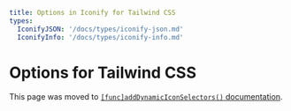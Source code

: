 ```yaml
title: Options in Iconify for Tailwind CSS
types:
  IconifyJSON: '/docs/types/iconify-json.md'
  IconifyInfo: '/docs/types/iconify-info.md'
```

# Options for Tailwind CSS

This page was moved to [`[func]addDynamicIconSelectors()` documentation](./dynamic/index.md).
